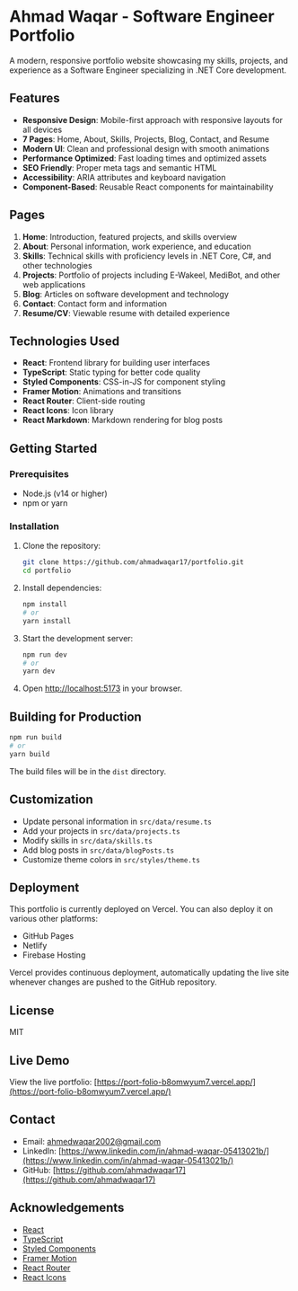 # Ahmad Waqar - Software Engineer Portfolio

A modern, responsive portfolio website showcasing my skills, projects, and experience as a Software Engineer specializing in .NET Core development.

## Features

- **Responsive Design**: Mobile-first approach with responsive layouts for all devices
- **7 Pages**: Home, About, Skills, Projects, Blog, Contact, and Resume
- **Modern UI**: Clean and professional design with smooth animations
- **Performance Optimized**: Fast loading times and optimized assets
- **SEO Friendly**: Proper meta tags and semantic HTML
- **Accessibility**: ARIA attributes and keyboard navigation
- **Component-Based**: Reusable React components for maintainability

## Pages

1. **Home**: Introduction, featured projects, and skills overview
2. **About**: Personal information, work experience, and education
3. **Skills**: Technical skills with proficiency levels in .NET Core, C#, and other technologies
4. **Projects**: Portfolio of projects including E-Wakeel, MediBot, and other web applications
5. **Blog**: Articles on software development and technology
6. **Contact**: Contact form and information
7. **Resume/CV**: Viewable resume with detailed experience

## Technologies Used

- **React**: Frontend library for building user interfaces
- **TypeScript**: Static typing for better code quality
- **Styled Components**: CSS-in-JS for component styling
- **Framer Motion**: Animations and transitions
- **React Router**: Client-side routing
- **React Icons**: Icon library
- **React Markdown**: Markdown rendering for blog posts

## Getting Started

### Prerequisites

- Node.js (v14 or higher)
- npm or yarn

### Installation

1. Clone the repository:
   ```bash
   git clone https://github.com/ahmadwaqar17/portfolio.git
   cd portfolio
   ```

2. Install dependencies:
   ```bash
   npm install
   # or
   yarn install
   ```

3. Start the development server:
   ```bash
   npm run dev
   # or
   yarn dev
   ```

4. Open [http://localhost:5173](http://localhost:5173) in your browser.

## Building for Production

```bash
npm run build
# or
yarn build
```

The build files will be in the `dist` directory.

## Customization

- Update personal information in `src/data/resume.ts`
- Add your projects in `src/data/projects.ts`
- Modify skills in `src/data/skills.ts`
- Add blog posts in `src/data/blogPosts.ts`
- Customize theme colors in `src/styles/theme.ts`

## Deployment

This portfolio is currently deployed on Vercel. You can also deploy it on various other platforms:

- GitHub Pages
- Netlify
- Firebase Hosting

Vercel provides continuous deployment, automatically updating the live site whenever changes are pushed to the GitHub repository.

## License

MIT

## Live Demo

View the live portfolio: [https://port-folio-b8omwyum7.vercel.app/](https://port-folio-b8omwyum7.vercel.app/)

## Contact

- Email: ahmedwaqar2002@gmail.com
- LinkedIn: [https://www.linkedin.com/in/ahmad-waqar-05413021b/](https://www.linkedin.com/in/ahmad-waqar-05413021b/)
- GitHub: [https://github.com/ahmadwaqar17](https://github.com/ahmadwaqar17)

## Acknowledgements

- [React](https://reactjs.org/)
- [TypeScript](https://www.typescriptlang.org/)
- [Styled Components](https://styled-components.com/)
- [Framer Motion](https://www.framer.com/motion/)
- [React Router](https://reactrouter.com/)
- [React Icons](https://react-icons.github.io/react-icons/)

